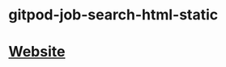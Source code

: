 # gitpod-job-search-html-static


# [Website](https://web-dev-collaborative.github.io/gitpod-job-search-html-static/)
